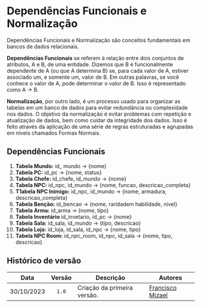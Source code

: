# Dependências Funcionais e Normalização

Dependências Funcionais e Normalização são conceitos fundamentais em bancos de dados relacionais.

**Dependências Funcionais** se referem à relação entre dois conjuntos de atributos, A e B, de uma entidade. Dizemos que B é funcionalmente dependente de A (ou que A determina B) se, para cada valor de A, estiver associado um, e somente um, valor de B. Em outras palavras, se você conhece o valor de A, pode determinar o valor de B. Isso é representado como A → B.

**Normalização**, por outro lado, é um processo usado para organizar as tabelas em um banco de dados para evitar redundância ou complexidade nos dados. O objetivo da normalização é evitar problemas com repetição e atualização de dados, bem como cuidar da integridade dos dados. Isso é feito através da aplicação de uma série de regras estruturadas e agrupadas em níveis chamados Formas Normais.

## Dependências Funcionais

1) **Tabela Mundo:**  id_ mundo &rarr; {nome}<br>
2) **Tabela PC:** id_pc &rarr; {nome, status}<br>
3) **Tabela Chefe:** id_chefe, id_mundo &rarr; {nome}<br>
4) **Tabela NPC:** id_npc, id_mundo &rarr; {nome, funcao, descricao_completa}<br>
5) **T1abela NPC Inimigo:** id_npc, id_mundo &rarr; {nome, armadura, descricao_completa}<br>
6) **Tabela Benção:** id_bencao &rarr; {nome, raridadem habilidade, nivel}<br>
7) **Tabela Arma:**  id_arma &rarr; {nome, tipo}<br>
8) **Tabela Inventário** id_invetario, id_pc &rarr; {nome}<br>
9) **Tabela Sala:**  id_sala, id_mundo &rarr; {tipo, descricao}<br>
10) **Tabela Loja:** id_loja, id_sala, id_npc &rarr; {nome, tipo}<br>
11) **Tabela NPC Room:** id_npc_room, id_npc, id_sala &rarr; {nome, tipo, descricao}<br>

## Histórico de versão 

|    Data    | Versão | Descrição                   | Autores                                                      |
| :--------: | :----: | --------------------------- | ------------------------------------------------------------ |
| 30/10/2023 | `1.0`  | Criação da primeira versão. | [Francisco Mizael](https://github.com/frmiza) |

